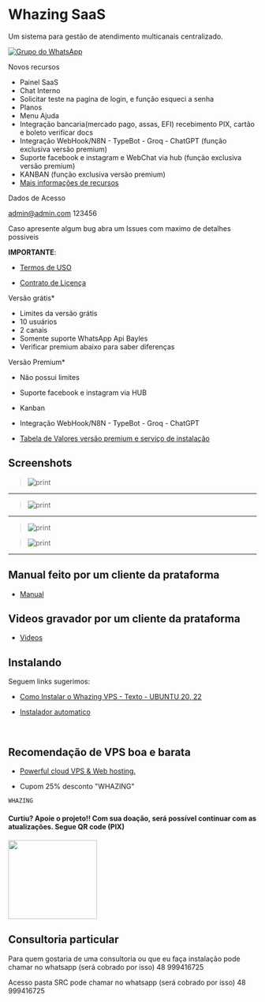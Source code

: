 # Whazing SaaS

Um sistema para gestão de atendimento multicanais centralizado.

[![Grupo do WhatsApp](https://img.shields.io/badge/WhatsApp-Grupo%20Whazing-brightgreen.svg)](https://chat.whatsapp.com/KAk11eaAfRu6Bp13wQX6MB)

Novos recursos
- Painel SaaS
- Chat Interno
- Solicitar teste na pagina de login, e função esqueci a senha
- Planos
- Menu Ajuda
- Integração bancaria(mercado pago, assas, EFI) recebimento PIX, cartão e boleto verificar docs
- Integração WebHook/N8N - TypeBot - Groq - ChatGPT (função exclusiva versão premium)
- Suporte facebook e instagram  e WebChat via hub (função exclusiva versão premium)
- KANBAN (função exclusiva versão premium)
- [Mais informações de recursos](docs/recursos.md)

Dados de Acesso

admin@admin.com
123456

Caso apresente algum bug abra um Issues com maximo de detalhes possiveis

**IMPORTANTE**: 

- [Termos de USO](docs/TermosdeUso.md)

- [Contrato de Licença](docs/contratodelicenca.md)



Versão grátis*

- Limites da versão grátis 
- 10 usuários
- 2 canais
- Somente suporte WhatsApp Api Bayles
- Verificar premium abaixo para saber diferenças

Versão Premium*

- Não possui limites
- Suporte facebook e instagram via HUB
- Kanban
- Integração WebHook/N8N - TypeBot - Groq - ChatGPT

-  [Tabela de Valores versão premium e serviço de instalação](docs/TabeladeValores.md)

## Screenshots
>![print](screenshots/saas.png) 
___  
>![print](screenshots/atendimento.png)
___

>![print](screenshots/solicitarteste.png)

>![print](screenshots/kanban.png)
___

## Manual feito por um cliente da prataforma

-  [Manual](https://ajuda.super-zapp.com.br/)

## Videos gravador por um cliente da prataforma

-  [Videos](https://www.youtube.com/@ZAPPRO-z4i/videos)
 
## Instalando
Seguem links sugerimos:

-  [Como Instalar o Whazing VPS - Texto - UBUNTU 20, 22](docs/INSTALL_VPS_UBUNTU_20_22.md)

-  [Instalador automatico](https://github.com/cleitonme/Whazing-SaaS.instalador)
<br/>


## Recomendação de VPS boa e barata

-  [Powerful cloud VPS & Web hosting.](https://control.peramix.com/?affid=58)

- Cupom 25% desconto "WHAZING"

```bash
WHAZING
```

#### Curtiu? Apoie o projeto!! Com sua doação, será possível continuar com as atualizações. Segue QR code (PIX)  

[<img src="donate.jpg" height="160" width="180"/>](donate.jpg)

## Consultoria particular

Para quem gostaria de uma consultoria ou que eu faça instalação pode chamar no whatsapp (será cobrado por isso) 48 999416725

Acesso pasta SRC pode chamar no whatsapp (será cobrado por isso) 48 999416725
